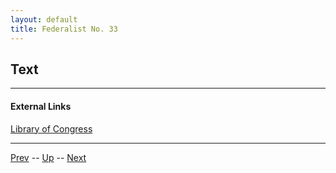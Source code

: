```yaml
---
layout: default
title: Federalist No. 33
---
```


## Text

---
#### External Links
[Library of Congress]()

---

[Prev](32.md) -- [Up](README.md) -- [Next](34.md)
